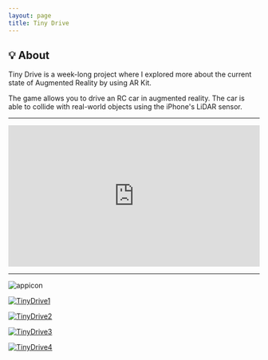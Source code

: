 ```yaml
---
layout: page
title: Tiny Drive
---
```


## 💡 About

Tiny Drive is a week-long project where I explored more about the current state of Augmented Reality by using AR Kit.

The game allows you to drive an RC car in augmented reality. The car is able to collide with real-world objects using the iPhone's LiDAR sensor.

---

<div style="position: relative; padding-bottom: 56.25%; height: 0; overflow: hidden; max-width: 100%;">
  <iframe
    style="position: absolute; top: 0; left: 0; width: 100%; height: 100%;"
    src="https://www.youtube.com/embed/Qz_MBIVbuKE?si=ANNJDjcdXEsbJ3QE"
    title="YouTube video player"
    frameborder="0"
    allow="accelerometer; autoplay; clipboard-write; encrypted-media; gyroscope; picture-in-picture; web-share"
    referrerpolicy="strict-origin-when-cross-origin"
    allowfullscreen>
  </iframe>
</div>

---

![appicon](/assets/img/portfolio/TinyDrive/appicon.png)

[![TinyDrive1](/assets/img/portfolio/TinyDrive/1.jpg)](TinyDrive/1.jpg)

[![TinyDrive2](/assets/img/portfolio/TinyDrive/2.jpg)](TinyDrive/2.jpg)

[![TinyDrive3](/assets/img/portfolio/TinyDrive/3.jpg)](TinyDrive/3.jpg)

[![TinyDrive4](/assets/img/portfolio/TinyDrive/4.jpg)](TinyDrive/4.jpg)
